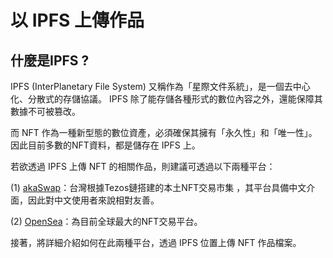 # 以 IPFS 上傳作品

## 什麼是IPFS ?

IPFS (InterPlanetary File System) 又稱作為「星際文件系統」，是一個去中心化、分散式的存儲協議。 IPFS 除了能存儲各種形式的數位內容之外，還能保障其數據不可被篡改。

而 NFT 作為一種新型態的數位資產，必須確保其擁有「永久性」和「唯一性」。因此目前多數的NFT資料，都是儲存在 IPFS 上。

若欲透過 IPFS 上傳 NFT 的相關作品，則建議可透過以下兩種平台：

(1) [akaSwap](https://akaswap.com/)：台灣根據Tezos鏈搭建的本土NFT交易市集 ，其平台具備中文介面，因此對中文使用者來說相對友善。

(2) [OpenSea](https://opensea.io/)：為目前全球最大的NFT交易平台。

接著，將詳細介紹如何在此兩種平台，透過 IPFS 位置上傳 NFT 作品檔案。
